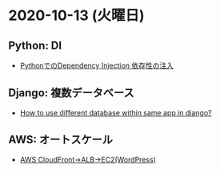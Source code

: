 # 2020-10-13 (火曜日)

## Python: DI

- [PythonでのDependency Injection 依存性の注入](https://qiita.com/mkgask/items/d984f7f4d94cc39d8e3c)


## Django: 複数データベース 

- [How to use different database within same app in django?](https://stackoverflow.com/questions/54703232/how-to-use-different-database-within-same-app-in-django)

## AWS: オートスケール

- [AWS CloudFront→ALB→EC2(WordPress)](https://www.yuulinux.tokyo/10815/)

